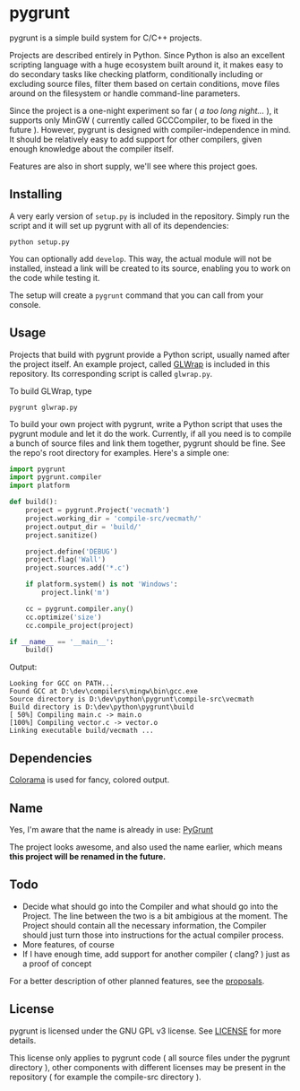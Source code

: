 # pygrunt #

pygrunt is a simple build system for C/C++ projects.

Projects are described entirely in Python. Since Python is also an excellent scripting language
with a huge ecosystem built around it, it makes easy to do secondary tasks like checking platform,
conditionally including or excluding source files, filter them based on certain conditions,
move files around on the filesystem or handle command-line parameters.

Since the project is a one-night experiment so far ( *a too long night...* ), it supports only
MinGW ( currently called GCCCompiler, to be fixed in the future ). However, pygrunt is designed
with compiler-independence in mind. It should be relatively easy to add support for other
compilers, given enough knowledge about the compiler itself.

Features are also in short supply, we'll see where this project goes.

## Installing ##

A very early version of ``setup.py`` is included in the repository. Simply run the script and
it will set up pygrunt with all of its dependencies:

``python setup.py``

You can optionally add ``develop``. This way, the actual module will not be installed, instead
a link will be created to its source, enabling you to work on the code while testing it.

The setup will create a ``pygrunt`` command that you can call from your console.

## Usage ##

Projects that build with pygrunt provide a Python script, usually named after the project itself.
An example project, called [GLWrap](https://github.com/elementbound/glwrap) is included in this
repository. Its corresponding script is called ``glwrap.py``.

To build GLWrap, type

``pygrunt glwrap.py``

To build your own project with pygrunt, write a Python script that uses the pygrunt module and
let it do the work. Currently, if all you need is to compile a bunch of source files and link
them together, pygrunt should be fine. See the repo's root directory for examples.
Here's a simple one:

```python
import pygrunt
import pygrunt.compiler
import platform

def build():
    project = pygrunt.Project('vecmath')
    project.working_dir = 'compile-src/vecmath/'
    project.output_dir = 'build/'
    project.sanitize()

    project.define('DEBUG')
    project.flag('Wall')
    project.sources.add('*.c')

    if platform.system() is not 'Windows':
        project.link('m')

    cc = pygrunt.compiler.any()
    cc.optimize('size')
    cc.compile_project(project)

if __name__ == '__main__':
    build()

```

Output:
```
Looking for GCC on PATH...
Found GCC at D:\dev\compilers\mingw\bin\gcc.exe
Source directory is D:\dev\python\pygrunt\compile-src\vecmath
Build directory is D:\dev\python\pygrunt\build
[ 50%] Compiling main.c -> main.o
[100%] Compiling vector.c -> vector.o
Linking executable build/vecmath ...
```

## Dependencies ##

[Colorama](https://pypi.python.org/pypi/colorama) is used for fancy, colored output.

## Name ##

Yes, I'm aware that the name is already in use: [PyGrunt](https://github.com/Mayo-QIN/pygrunt)

The project looks awesome, and also used the name earlier, which means **this project will be renamed
in the future.**

## Todo ##

* Decide what should go into the Compiler and what should go into the Project. The line between
    the two is a bit ambigious at the moment. The Project should contain all the necessary
    information, the Compiler should just turn those into instructions for the actual compiler
    process.
* More features, of course
* If I have enough time, add support for another compiler ( clang? ) just as a proof of concept

For a better description of other planned features, see the [proposals](proposed.md).

## License ##

pygrunt is licensed under the GNU GPL v3 license. See [LICENSE](LICENSE) for more details.

This license only applies to pygrunt code ( all source files under the pygrunt directory ),
other components with different licenses may be present in the repository ( for example the
compile-src directory ).
